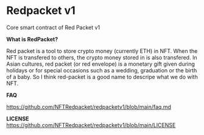 # Redpacket v1

Core smart contract of Red Packet v1

**What is RedPacket?**

Red packet is a tool to store crypto money (currently ETH) in NFT. When the NFT is transfered to others, the crypto money stored in is also transfered. In Asian cultures, red packet (or red envelope) is a monetary gift given during holidays or for special occasions such as a wedding, graduation or the birth of a baby. So I think red-packet is a good name to descripe what we do with NFT.

**FAQ**

https://github.com/NFTRedpacket/redpacketv1/blob/main/faq.md

**LICENSE**
https://github.com/NFTRedpacket/redpacketv1/blob/main/LICENSE
